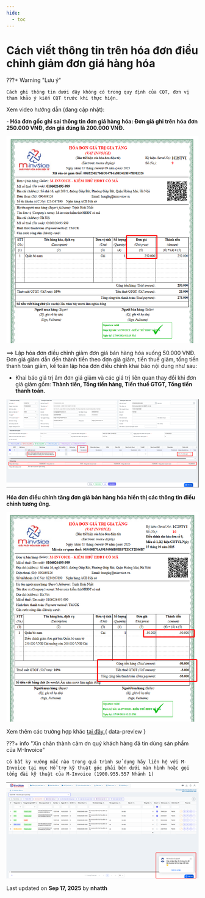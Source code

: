 ```yaml
---
hide:
  - toc
---
```


# **Cách viết thông tin trên hóa đơn điều chỉnh giảm đơn giá hàng hóa**

???+ Warning "Lưu ý"

    Cách ghi thông tin dưới đây không có trong quy định của CQT, đơn vị tham khảo ý kiến CQT trước khi thực hiện.

Xem video hướng dẫn (đang cập nhật):

**- Hóa đơn gốc ghi sai thông tin đơn giá hàng hóa: Đơn giá ghi trên hóa đơn 250.000 VNĐ, đơn giá đúng là 200.000 VNĐ.**

![Hình 1](../../assets/images/xu-ly-sai-sot/v2-dieu-chinh-giam-don-gia-1.png "Hãy bấm vào để xem rõ hơn")

==> Lập hóa đơn điều chỉnh giảm đơn giá bán hàng hóa xuống 50.000 VNĐ. Đơn giá giảm dẫn đến thành tiền theo đơn giá giảm, tiền thuế giảm, tổng tiền thanh toán giảm, kế toán lập hóa đơn điều chỉnh khai báo nội dung như sau:

- Khai báo giá trị âm đơn giá giảm và các giá trị liên quan thay đổi khi đơn giá giảm gồm: **Thành tiền, Tổng tiền hàng, Tiền thuế GTGT, Tổng tiền thanh toán.**

![Hình 1](../../assets/images/xu-ly-sai-sot/v2-dieu-chinh-giam-don-gia-2.png "Hãy bấm vào để xem rõ hơn")

**Hóa đơn điều chỉnh tăng đơn giá bán hàng hóa hiển thị các thông tin điều chỉnh tương ứng.**

![Hình 1](../../assets/images/xu-ly-sai-sot/v2-dieu-chinh-giam-don-gia-3.png "Hãy bấm vào để xem rõ hơn")

Xem thêm các trường hợp khác [tại đây.](../dieu-chinh-hoa-don#attribute-lists){ data-preview }

???+ info "Xin chân thành cảm ơn quý khách hàng đã tin dùng sản phẩm của M-Invoice"

    Có bất kỳ vướng mắc nào trong quá trình sử dụng hãy liên hệ với M-Invoice tại mục Hỗ trợ kỹ thuật góc phải bên dưới màn hình hoặc gọi tổng đài kỹ thuật của M-Invoice (1900.955.557 Nhánh 1)

![Hình 5](../../assets/images/invoice2/hotro.png "Hãy bấm vào để xem rõ hơn")

<div class="last-updated">Last updated on <strong>Sep 17, 2025</strong> by <strong>nhatth</strong></div>
